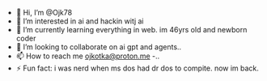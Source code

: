 - 👋 Hi, I’m @Ojk78
- 👀 I’m interested in ai and hackin witj ai
- 🌱 I’m currently learning everything in web. im 46yrs old and newborn coder
- 💞️ I’m looking to collaborate on ai gpt and agents..
- 📫 How to reach me ojkotka@proton.me
-..
- ⚡ Fun fact: i was nerd when ms dos had dr dos to compite. now im back.

<!---
Ojk78/Ojk78 is a ✨ special ✨ repository because its `README.md` (this file) appears on your GitHub profile.
You can click the Preview link to take a look at your changes.
--->
